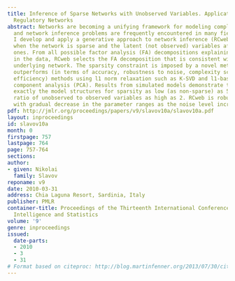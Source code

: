 ```yaml
---
title: Inference of Sparse Networks with Unobserved Variables. Application to Gene
  Regulatory Networks
abstract: Networks are becoming a unifying framework for modeling complex systems
  and network inference problems are frequently encountered in many fields. Here,
  I develop and apply a generative approach to network inference (RCweb) for the case
  when the network is sparse and the latent (not observed) variables affect the observed
  ones. From all possible factor analysis (FA) decompositions explaining the variance
  in the data, RCweb selects the FA decomposition that is consistent with a sparse
  underlying network. The sparsity constraint is imposed by a novel method that significantly
  outperforms (in terms of accuracy, robustness to noise, complexity scaling and computational
  efficiency) methods using l1 norm relaxation such as K-SVD and l1-based sparse principle
  component analysis (PCA). Results from simulated models demonstrate that RCweb recovers
  exactly the model structures for sparsity as low (as non-sparse) as 50% and with
  ratio of unobserved to observed variables as high as 2. RCweb is robust to noise,
  with gradual decrease in the parameter ranges as the noise level increases.
pdf: http://jmlr.org/proceedings/papers/v9/slavov10a/slavov10a.pdf
layout: inproceedings
id: slavov10a
month: 0
firstpage: 757
lastpage: 764
page: 757-764
sections: 
author:
- given: Nikolai
  family: Slavov
reponame: v9
date: 2010-03-31
address: Chia Laguna Resort, Sardinia, Italy
publisher: PMLR
container-title: Proceedings of the Thirteenth International Conference on Artificial
  Intelligence and Statistics
volume: '9'
genre: inproceedings
issued:
  date-parts:
  - 2010
  - 3
  - 31
# Format based on citeproc: http://blog.martinfenner.org/2013/07/30/citeproc-yaml-for-bibliographies/
---
```

